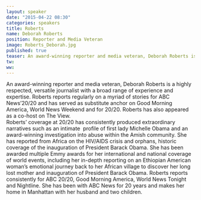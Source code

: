 ```yaml
---
layout: speaker
date: "2015-04-22 08:30"
categories: speakers
title: Roberts
name: Deborah Roberts
position: Reporter and Media Veteran
image: Roberts_Deborah.jpg
published: true
teaser: An award-winning reporter and media veteran, Deborah Roberts is a highly respected, versatile journalist with a broad range of experience and expertise.
tw:
ww: 
---
```

An award-winning reporter and media veteran, Deborah Roberts is a highly respected, versatile journalist with a broad range of experience and expertise. Roberts reports regularly on a myriad of stories for ABC News’20/20 and has served as substitute anchor on Good Morning America,  World News Weekend and for 20/20. Roberts has also appeared as a co-host on The View.  
Roberts’ coverage at 20/20 has consistently produced extraordinary narratives such as an intimate  profile of first lady Michelle Obama and an award-winning investigation into abuse within the Amish community. She has reported from Africa on the HIV/AIDS crisis and orphans, historic coverage of the inauguration of President Barack Obama. 
She has been awarded multiple Emmy awards for her international and national coverage of world events, including her in-depth reporting on an Ethiopian American woman’s emotional journey back to her African village to discover her long lost mother and inauguration of President Barack Obama. Roberts reports consistently for ABC 20/20, Good Morning America, World News Tonight and Nightline.
She has been with ABC News for 20 years and makes her home in Manhattan with her husband and two children. 
